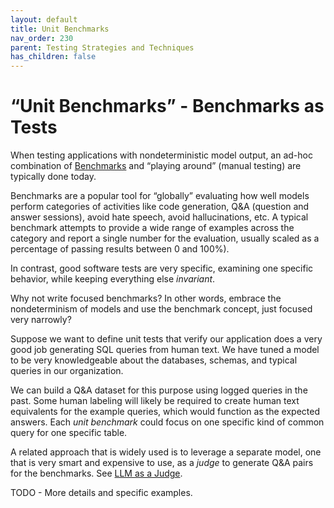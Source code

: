 ```yaml
---
layout: default
title: Unit Benchmarks
nav_order: 230
parent: Testing Strategies and Techniques
has_children: false
---
```


# &ldquo;Unit Benchmarks&rdquo; - Benchmarks as Tests

When testing applications with nondeterministic model output, an ad-hoc combination of [Benchmarks]({{site.baseurl}}/glossary/#benchmark) and &ldquo;playing around&rdquo; (manual testing) are typically done today.

Benchmarks are a popular tool for &ldquo;globally&rdquo; evaluating how well models perform categories of activities like code generation, Q&A (question and answer sessions), avoid hate speech, avoid hallucinations, etc. A typical benchmark attempts to provide a wide range of examples across the category and report a single number for the evaluation, usually scaled as a percentage of passing results between 0 and 100%). 

In contrast, good software tests are very specific, examining one specific behavior, while keeping everything else _invariant_.

Why not write focused benchmarks? In other words, embrace the nondeterminism of models and use the benchmark concept, just focused very narrowly?

Suppose we want to define unit tests that verify our application does a very good job generating SQL queries from human text. We have tuned a model to be very knowledgeable about the databases, schemas, and typical queries in our organization.

We can build a Q&A dataset for this purpose using logged queries in the past. Some human labeling will likely be required to create human text equivalents for the example queries, which would function as the expected answers. Each _unit benchmark_ could focus on one specific kind of common query for one specific table.

A related approach that is widely used is to leverage a separate model, one that is very smart and expensive to use, as a _judge_ to generate Q&A pairs for the benchmarks. See [LLM as a Judge]({{site.baseurl}}/testing-strategies/llm-as-a-judge).

TODO - More details and specific examples.
